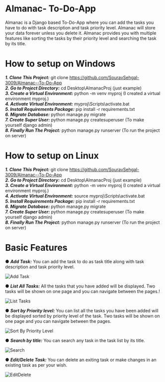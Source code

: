 # Almanac- To-Do-App
Almanac is a Django based To-Do-App  where you can add the tasks you have to do with task description and task priority level. Almanac will store your data forever unless you delete it. Almanac provides you with multiple features like sorting the tasks by their priority level and searching the task by its title. 

# How to setup on Windows
***1. Clone This Project:*** git clone https://github.com/SouravSehgal-3009/Almanac--To-Do-App   </br>
***2. Go to Project Directory:*** cd Desktop\AlmanacProj        (just example) </br>
***3. Create a Virtual Environment:*** python -m venv myproj        (I created a virtual environment myproj.)</br>
***4. Activate Virtual Environment:*** myproj\Scripts\activate.bat </br>
***5. Install Requirements Package:*** pip install -r requirements.txt </br>
***6. Migrate Database:*** python manage.py migrate </br>
***7. Create Super User:*** python manage.py createsuperuser (To make yourself django admin) </br>
***8. Finally Run The Project:*** python manage.py runserver (To run the project on server) </br>

# How to setup on Linux
***1. Clone This Project:*** git clone https://github.com/SouravSehgal-3009/Almanac--To-Do-App </br>
***2. Go to Project Directory:*** cd Desktop\AlmanacProj        (just example) </br>
***3. Create a Virtual Environment:*** python -m venv myproj        (I created a virtual environment myproj.) </br>
***4. Activate Virtual Environment:*** source myproj\Scripts\activate.bat </br>
***5. Install Requirements Package:*** pip install -r requirements.txt </br>
***6. Migrate Database:*** python manage.py migrate </br>
***7. Create Super User:*** python manage.py createsuperuser (To make yourself django admin) </br>
***8. Finally Run The Project:*** python manage.py runserver (To run the project on server) </br>
 
# Basic Features
● ***Add Task:*** You can add the task to do as task title along with task description and task priority level.

![Add Task](https://user-images.githubusercontent.com/60173032/117720845-c92d5b80-b1fc-11eb-94ce-9dac0e55fe7a.jpg)

● ***List All Tasks:*** All the tasks that you have added will be displayed. Two tasks will be shown on one page and you can navigate between the pages.!

![List Tasks](https://user-images.githubusercontent.com/60173032/117721409-71dbbb00-b1fd-11eb-8009-b591107d5a9d.jpg)

● ***Sort by Priority level:*** You can list all the tasks you have been added will be displayed sorted by priority level of the task. Two tasks will be shown on one page and you can navigate between the pages.

![Sort By Priority Level](https://user-images.githubusercontent.com/60173032/117721799-eca4d600-b1fd-11eb-89bf-bf6d9337e6fe.jpg)

● ***Search by title:*** You can search any task in the task list by its title.

![Search](https://user-images.githubusercontent.com/60173032/117721894-0d6d2b80-b1fe-11eb-82ed-4cb304260b0d.jpg)

● ***Edit/Delete Task:*** You can delete an exiting task or make changes in an existing task as per your wish.

![EditDelete](https://user-images.githubusercontent.com/60173032/117722140-558c4e00-b1fe-11eb-8aae-25a62fdc523e.jpg)






